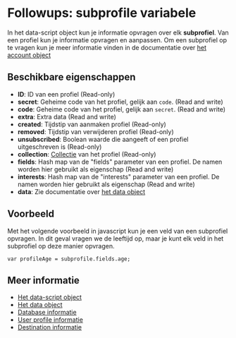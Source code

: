 # Followups: subprofile variabele

In het data-script object kun je informatie opvragen over elk **subprofiel**.
Van een profiel kun je informatie opvragen en aanpassen. Om een subprofiel op 
te vragen kun je meer informatie vinden in de documentatie over [het account object](./followups-scripting-copernica)

## Beschikbare eigenschappen

* **ID**: ID van een profiel (Read-only)
* **secret**: Geheime code van het profiel, gelijk aan `code`. (Read and write)
* **code**: Geheime code van het profiel, gelijk aan `secret`. (Read and write)
* **extra**: Extra data (Read and write)
* **created**: Tijdstip van aanmaken profiel (Read-only)
* **removed**: Tijdstip van verwijderen profiel (Read-only)
* **unsubscribed**: Boolean waarde die aangeeft of een profiel uitgeschreven is (Read-only)
* **collection**: [Collectie](./followups-scripting-collection) van het profiel (Read-only)
* **fields**: Hash map van de "fields" parameter van een profiel. De namen worden hier gebruikt als eigenschap (Read and write)
* **interests**: Hash map van de "interests" parameter van een profiel. De namen worden hier gebruikt als eigenschap (Read and write)
* **data**: Zie documentatie over [het data object](./followups-scripting-data)

## Voorbeeld

Met het volgende voorbeeld in javascript kun je een veld van een subprofiel 
opvragen. In dit geval vragen we de leeftijd op, maar je kunt elk veld in 
het subprofiel op deze manier opvragen.

    var profileAge = subprofile.fields.age;

## Meer informatie
* [Het data-script object](./followups-scripting)
* [Het data object](./followups-scripting-data)
* [Database informatie](./followups-scripting-database)
* [User profile informatie](./followups-scripting-profile)
* [Destination informatie](./followups-scripting-destination)

